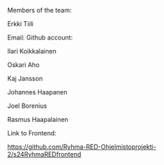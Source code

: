 Members of the team:

Erkki Tiili

Email:
Github account: 

Ilari Koikkalainen 

Oskari Aho 

Kaj Jansson 

Johannes Haapanen 

Joel Borenius 

Rasmus Haapalainen

Link to Frontend:

https://github.com/Ryhma-RED-Ohjelmistoprojekti-2/s24RyhmaREDfrontend
